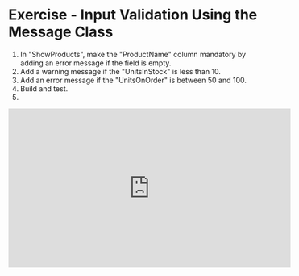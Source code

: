 ﻿# Exercise - Input Validation Using the Message Class



1.	In "ShowProducts", make the "ProductName" column mandatory by adding an error message if the field is empty.
2.	Add a warning message if the "UnitsInStock" is less than 10.
3.	Add an error message if the "UnitsOnOrder" is between 50 and 100.
4.	Build and test.
5.  

<iframe width="560" height="315" src="https://www.youtube.com/embed/I3akajlcREo?list=PL1DEQjXG2xnL1VKb5GvdDwxJeym7Uj6S3" frameborder="0" allowfullscreen></iframe>



